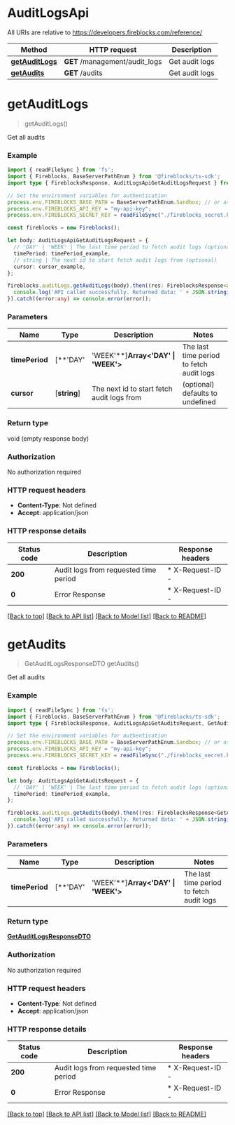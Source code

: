 # AuditLogsApi

All URIs are relative to https://developers.fireblocks.com/reference/

Method | HTTP request | Description
------------- | ------------- | -------------
[**getAuditLogs**](#getAuditLogs) | **GET** /management/audit_logs | Get audit logs
[**getAudits**](#getAudits) | **GET** /audits | Get audit logs


# **getAuditLogs**
> getAuditLogs()

Get all audits

### Example


```typescript
import { readFileSync } from 'fs';
import { Fireblocks, BaseServerPathEnum } from '@fireblocks/ts-sdk';
import type { FireblocksResponse, AuditLogsApiGetAuditLogsRequest } from '@fireblocks/ts-sdk';

// Set the environment variables for authentication
process.env.FIREBLOCKS_BASE_PATH = BaseServerPathEnum.Sandbox; // or assign directly to "https://sandbox-api.fireblocks.io/v1"
process.env.FIREBLOCKS_API_KEY = "my-api-key";
process.env.FIREBLOCKS_SECRET_KEY = readFileSync("./fireblocks_secret.key", "utf8").replace(/\\n/gm, "\n");

const fireblocks = new Fireblocks();

let body: AuditLogsApiGetAuditLogsRequest = {
  // 'DAY' | 'WEEK' | The last time period to fetch audit logs (optional)
  timePeriod: timePeriod_example,
  // string | The next id to start fetch audit logs from (optional)
  cursor: cursor_example,
};

fireblocks.auditLogs.getAuditLogs(body).then((res: FireblocksResponse<any>) => {
  console.log('API called successfully. Returned data: ' + JSON.stringify(res, null, 2));
}).catch((error:any) => console.error(error));
```


### Parameters

Name | Type | Description  | Notes
------------- | ------------- | ------------- | -------------
 **timePeriod** | [**&#39;DAY&#39; | &#39;WEEK&#39;**]**Array<&#39;DAY&#39; &#124; &#39;WEEK&#39;>** | The last time period to fetch audit logs | (optional) defaults to undefined
 **cursor** | [**string**] | The next id to start fetch audit logs from | (optional) defaults to undefined


### Return type

void (empty response body)

### Authorization

No authorization required

### HTTP request headers

 - **Content-Type**: Not defined
 - **Accept**: application/json


### HTTP response details
| Status code | Description | Response headers |
|-------------|-------------|------------------|
**200** | Audit logs from requested time period |  * X-Request-ID -  <br>  |
**0** | Error Response |  * X-Request-ID -  <br>  |

[[Back to top]](#) [[Back to API list]](../../README.md#documentation-for-api-endpoints) [[Back to Model list]](../../README.md#documentation-for-models) [[Back to README]](../../README.md)

# **getAudits**
> GetAuditLogsResponseDTO getAudits()

Get all audits

### Example


```typescript
import { readFileSync } from 'fs';
import { Fireblocks, BaseServerPathEnum } from '@fireblocks/ts-sdk';
import type { FireblocksResponse, AuditLogsApiGetAuditsRequest, GetAuditLogsResponseDTO } from '@fireblocks/ts-sdk';

// Set the environment variables for authentication
process.env.FIREBLOCKS_BASE_PATH = BaseServerPathEnum.Sandbox; // or assign directly to "https://sandbox-api.fireblocks.io/v1"
process.env.FIREBLOCKS_API_KEY = "my-api-key";
process.env.FIREBLOCKS_SECRET_KEY = readFileSync("./fireblocks_secret.key", "utf8").replace(/\\n/gm, "\n");

const fireblocks = new Fireblocks();

let body: AuditLogsApiGetAuditsRequest = {
  // 'DAY' | 'WEEK' | The last time period to fetch audit logs (optional)
  timePeriod: timePeriod_example,
};

fireblocks.auditLogs.getAudits(body).then((res: FireblocksResponse<GetAuditLogsResponseDTO>) => {
  console.log('API called successfully. Returned data: ' + JSON.stringify(res, null, 2));
}).catch((error:any) => console.error(error));
```


### Parameters

Name | Type | Description  | Notes
------------- | ------------- | ------------- | -------------
 **timePeriod** | [**&#39;DAY&#39; | &#39;WEEK&#39;**]**Array<&#39;DAY&#39; &#124; &#39;WEEK&#39;>** | The last time period to fetch audit logs | (optional) defaults to undefined


### Return type

**[GetAuditLogsResponseDTO](../models/GetAuditLogsResponseDTO.md)**

### Authorization

No authorization required

### HTTP request headers

 - **Content-Type**: Not defined
 - **Accept**: application/json


### HTTP response details
| Status code | Description | Response headers |
|-------------|-------------|------------------|
**200** | Audit logs from requested time period |  * X-Request-ID -  <br>  |
**0** | Error Response |  * X-Request-ID -  <br>  |

[[Back to top]](#) [[Back to API list]](../../README.md#documentation-for-api-endpoints) [[Back to Model list]](../../README.md#documentation-for-models) [[Back to README]](../../README.md)



